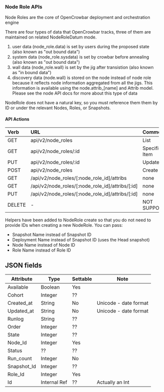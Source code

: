 ### Node Role APIs

Node Roles are the core of OpenCrowbar deployment and orchestration engine

There are four types of data that OpenCrowbar tracks, three of them are maintained on related NodeRoleDatum mode.
1. user data (node_role.data) is set by users during the proposed state (also known as "out bound data")
2. system data (node_role.sysdata) is set by crowbar before annealing (also known as "out bound data")
3. wall data (node_role.wall) is set by the jig after transistion (also known as "in bound data")
4. discovery data (node.wall) is stored on the node instead of node role because it reflects node information aggregated from all the jigs.  This information is available using the node.attrib_[name] and Attrib model.  Please see the node API docs for more about this type of data

NodeRole does not have a natural key, so you must reference them them by ID or under the relevant Nodes, Roles, or Snapshots.

#### API Actions

| Verb | URL | Comments |
|:------|:-----------------------|:----------------|
| GET  |api/v2/node_roles |List |
| GET  |api/v2/node_roles/:id |Specific Item |
| PUT  |api/v2/node_roles/:id |Update Item |
| POST  |api/v2/node_roles |Create Item |
| GET  | /api/v2/node_roles/[:node_role_id]/attribs  | none   | List Attribs for a specific node_role| - | 
| GET  | /api/v2/node_roles/[:node_role_id]/attribs/[:id]  | none   | Show Attrib (including value) for a specific Node_Role| - | 
| PUT  | /api/v2/node_roles/[:node_role_id]/attribs/[:id]  | none   | Update Attrib |
| DELETE  |- |NOT SUPPORTED |

Helpers have been added to NodeRole create so that you do not need to provide IDs when creating a new NodeRole.  You can pass:

* Snapshot Name instead of Snapshot ID
* Deployment Name instead of Snapshot ID (uses the Head snapshot)
* Node Name instead of Node ID
* Role Name instead of Role ID

## JSON fields

|Attribute|Type|Settable|Note|
|---------|----|--------|----|
|Available|Boolean|Yes||
|Cohort|Integer|??||
|Created_at|String|No|Unicode - date format|
|Updated_at|String|No|Unicode - date format|
|Runlog|String|??||
|Order|Integer|??||
|State|Integer|??||
|Node_Id|Integer|Yes||
|Status|??|??||
|Run_count|Integer|No||
|Snapshot_Id|Integer|??||
|Role_Id|Integer|Yes||
|Id|Internal Ref|??|Actually an Int|


